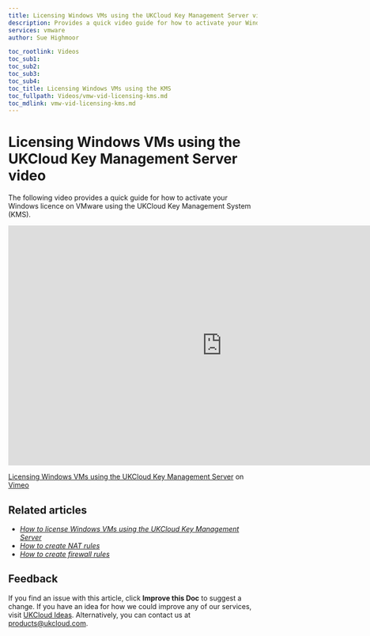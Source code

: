```yaml
---
title: Licensing Windows VMs using the UKCloud Key Management Server video | UKCloud Ltd
description: Provides a quick video guide for how to activate your Windows licence on VMware using the UKCloud Key Management System (KMS)
services: vmware
author: Sue Highmoor

toc_rootlink: Videos
toc_sub1: 
toc_sub2:
toc_sub3:
toc_sub4:
toc_title: Licensing Windows VMs using the KMS
toc_fullpath: Videos/vmw-vid-licensing-kms.md
toc_mdlink: vmw-vid-licensing-kms.md
---
```


# Licensing Windows VMs using the UKCloud Key Management Server video

The following video provides a quick guide for how to activate your Windows licence on VMware using the UKCloud Key Management System (KMS).

<iframe src="https://player.vimeo.com/video/308877124" width="864" height="486" frameborder="0" webkitallowfullscreen mozallowfullscreen allowfullscreen></iframe>

[Licensing Windows VMs using the UKCloud Key Management Server](https://vimeo.com/308877124) on [Vimeo](https://vimeo.com/ukcloud)

## Related articles

- [*How to license Windows VMs using the UKCloud Key Management Server*](vmw-how-setup-kms.md)
- [*How to create NAT rules*](vmw-how-create-nat-rules.md)
- [*How to create firewall rules*](vmw-how-create-firewall-rules.md)

## Feedback

If you find an issue with this article, click **Improve this Doc** to suggest a change. If you have an idea for how we could improve any of our services, visit [UKCloud Ideas](https://ideas.ukcloud.com). Alternatively, you can contact us at <products@ukcloud.com>.